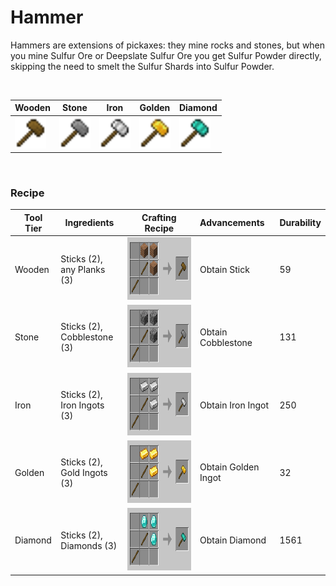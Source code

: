 # Hammer

Hammers are extensions of pickaxes: they mine rocks and stones, 
but when you mine Sulfur Ore or Deepslate Sulfur Ore you get Sulfur
Powder directly, skipping the need to smelt the Sulfur Shards into Sulfur Powder.

<br>

| Wooden                                                                         | Stone                                                                        | Iron                                                                       | Golden                                                                         | Diamond                                                                          |
|--------------------------------------------------------------------------------|------------------------------------------------------------------------------|----------------------------------------------------------------------------|--------------------------------------------------------------------------------|----------------------------------------------------------------------------------|
| <img src="./img/wooden_hammer.png" alt="Wooden Hammer" height="50" width="50"> | <img src="./img/stone_hammer.png" alt="Stone Hammer" height="50" width="50"> | <img src="./img/iron_hammer.png" alt="Iron Hammer" height="50" width="50"> | <img src="./img/golden_hammer.png" alt="Golden Hammer" height="50" width="50"> | <img src="./img/diamond_hammer.png" alt="Diamond Hammer" height="50" width="50"> |

<br>

### Recipe

| Tool Tier | Ingredients                      | Crafting Recipe                                                        | Advancements        | Durability |
|-----------|----------------------------------|------------------------------------------------------------------------|:--------------------|:-----------|
| Wooden    | Sticks (2), <br/>any Planks (3)  | <img src="./img/recipe_hammer_1.png" alt="Hammer Recipe" height="100"> | Obtain Stick        | 59         |
| Stone     | Sticks (2), <br/>Cobblestone (3) | <img src="./img/recipe_hammer_2.png" alt="Hammer Recipe" height="100"> | Obtain Cobblestone  | 131        |
| Iron      | Sticks (2), <br/>Iron Ingots (3) | <img src="./img/recipe_hammer_3.png" alt="Hammer Recipe" height="100"> | Obtain Iron Ingot   | 250        |
| Golden    | Sticks (2), <br/>Gold Ingots (3) | <img src="./img/recipe_hammer_4.png" alt="Hammer Recipe" height="100"> | Obtain Golden Ingot | 32         |
| Diamond   | Sticks (2), <br/>Diamonds (3)    | <img src="./img/recipe_hammer_5.png" alt="Hammer Recipe" height="100"> | Obtain Diamond      | 1561       |